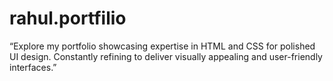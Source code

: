 # rahul.portfilio
“Explore my portfolio showcasing expertise in HTML and CSS for polished UI design. Constantly refining to deliver visually appealing and user-friendly interfaces.”
